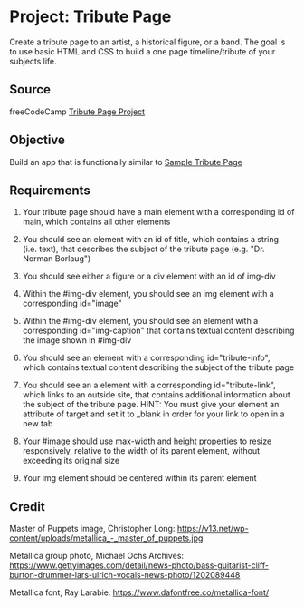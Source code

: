 # Project: Tribute Page

Create a tribute page to an artist, a historical figure, or a band. The goal is to use basic HTML and CSS to build a one page timeline/tribute of your subjects life.


## Source

freeCodeCamp [Tribute Page Project](https://www.freecodecamp.org/learn/2022/responsive-web-design/build-a-tribute-page-project/build-a-tribute-page)


## Objective

Build an app that is functionally similar to [Sample Tribute Page](https://tribute-page.freecodecamp.rocks)


## Requirements

1. Your tribute page should have a main element with a corresponding id of main, which contains all other elements

2. You should see an element with an id of title, which contains a string (i.e. text), that describes the subject of the tribute page (e.g. "Dr. Norman Borlaug")

3. You should see either a figure or a div element with an id of img-div

4. Within the #img-div element, you should see an img element with a corresponding id="image"

5. Within the #img-div element, you should see an element with a corresponding id="img-caption" that contains textual content describing the image shown in #img-div

6. You should see an element with a corresponding id="tribute-info", which contains textual content describing the subject of the tribute page

7. You should see an a element with a corresponding id="tribute-link", which links to an outside site, that contains additional information about the subject of the tribute page. HINT: You must give your element an attribute of target and set it to _blank in order for your link to open in a new tab

8. Your #image should use max-width and height properties to resize responsively, relative to the width of its parent element, without exceeding its original size

9. Your img element should be centered within its parent element

## Credit

Master of Puppets image, Christopher Long: https://v13.net/wp-content/uploads/metallica_-_master_of_puppets.jpg

Metallica group photo, Michael Ochs Archives: https://www.gettyimages.com/detail/news-photo/bass-guitarist-cliff-burton-drummer-lars-ulrich-vocals-news-photo/1202089448

Metallica font, Ray Larabie: https://www.dafontfree.co/metallica-font/
